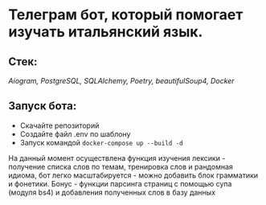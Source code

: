 
<h1>Телеграм бот, который помогает изучать итальянский язык.</h1>
<p> 
<h2>Стек:</h2></p>
<p> 
 <p><i>Aiogram, PostgreSQL, SQLAlchemy, Poetry, beautifulSoup4, Docker </b></i>
</p>
<h2>Запуск бота:</h2>
<ul>
    <li>Скачайте репозиторий</li>
    <li>Создайте файл .env по шаблону</li>
    <li>Запуск командой <code>docker-compose up --build -d</code></li>
</ul>

На данный момент осуществлена функция изучения лексики - получение списка слов по темам, тренировка слов  и рандомная идиома, бот легко масштабируется - можно добавить блок грамматики и фонетики.
Бонус - функции парсинга страниц с помощью супа (модуля bs4) и добавления полученных слов в базу данных




